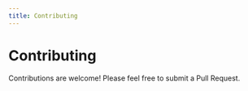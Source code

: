 ```yaml
---
title: Contributing
---
```


# Contributing

Contributions are welcome! Please feel free to submit a Pull Request.
